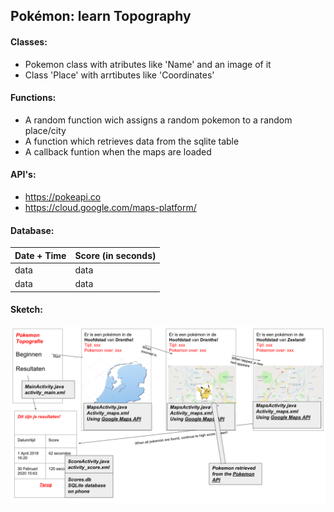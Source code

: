 ## Pokémon: learn Topography

#### Classes:
- Pokemon class with atributes like 'Name' and an image of it
- Class 'Place' with arrtibutes like 'Coordinates'

#### Functions:
- A random function wich assigns a random pokemon to a random place/city
- A function which retrieves data from the sqlite table
- A callback funtion when the maps are loaded

#### API's:
  * https://pokeapi.co
  * https://cloud.google.com/maps-platform/
  
#### Database:
| Date + Time  | Score (in seconds) |
| ------------- | ------------- |
| data  | data  |
| data | data  |

#### Sketch:
![alt text](https://github.com/moez-baksi/EindProject/blob/master/doc/DesignToGainWorldDominance.png)
